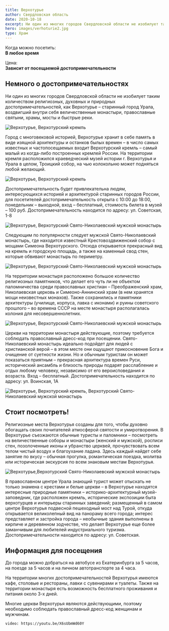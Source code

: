 ```yaml
---
title: Верхотурье
author: Свердловская область
date: 2020-10-18
excerpt: Ни один из многих городов Свердловской области не изобилует таким количеством религиозных, духовных и природных достопримечательностей, как Верхотурье – старинный город Урала
hero: images/verhoturie2.jpg
type: Храм
---
```

Когда можно посетить:  
**В любое время**

Цена:  
**Зависит от посещаемой достопримечательности**

## Немного о достопримечательностях
Ни один из многих городов Свердловской области не изобилует таким количеством религиозных, духовных и природных достопримечательностей, как Верхотурье – старинный город Урала, воздвигший внутри себя величественные монастыри, православные святыни, храмы, мосты и быстрые реки. 

![Верхотурье, Верхотурский кремль ](images/globallookpress.com.jpg "Верхотурский кремль с высоты птичьего полета. Источник globallookpress.com")

Город с многовековой историей, Верхотурье хранит в себе память в виде изящной архитектуры и останков былых времен – в число самых известных и частопосещаемых входит Верхотурский кремль – самый малый из когда-либо построенных кремлей России. На территории кремля расположился краеведческий музей истории г. Верхотурья и Урала в целом, Троицкий собор, на чью колокольню может подняться любой желающий. 

![Верхотурье, Верхотурский кремль ](images/verhoturie1.jpg "Верхотурский кремль зимой")

Достопримечательность будет привлекательна людям, интересующихся историей и архитектурой старинных городов России, для посетителей достопримечательность открыта с 10:00 до 18:00, понедельник – выходной, вход – бесплатный, стоимость билета в музей – 100 руб. Достопримечательность находится по адресу: ул. Советская, 1-8

![Верхотурье, Верхотурский Свято-Николаевский мужской монастырь ](images/tagileparhiya.ru1.jpg "Верхотурский Свято-Николаевский мужской монастырь. Источник tagileparhiya.ru")

Следующим по популярности следует мужской Свято-Николаевский монастырь, где находится известный Крестовоздвиженский собор с мощами Симеона Верхотурского. Отсюда открывается прекрасный вид на кремль и городскую площадь, а также на каменный свод стен, которые обвивают монастырь по периметру. 

![Верхотурье, Верхотурский Свято-Николаевский мужской монастырь ](images/phateev.ru.jpg "Источник phateev.ru")

На территории монастыря расположено большое количество религиозных памятников, что делает его чуть ли не объектом паломничества среди православных христиан – Преображенский храм, Николаевская церковь и Симеоно-Аннинский храм (в нем хранятся мощи неизвестных монахов). Также сохранились и памятники архитектуры (училище, корпуса, лавка с иконами) и руины советского прошлого – во времена СССР на месте монастыря располагалась колония для несовершеннолетних. 

![Верхотурье, Верхотурский Свято-Николаевский мужской монастырь ](images/globallookpress.com1.jpg "Верхотурский Свято-Николаевский мужской монастырь. Источник globallookpress.com")

Церкви на территории монастыря действующие, поэтому требуется соблюдать православный дресс-код при посещении. Свято-Николаевский монастырь идеально подойдет для людей с христианской верой – в этом месте они ощущают прикосновение Бога и очищение от суетности жизни. Но и обычным туристам он может показаться приятным – прекрасная архитектура времен Руси, исторический ансамбль и близость природы подарят расслабление и отдых любому человеку, независимо от его вероисповедания и возраста. Вход – бесплатный. Достопримечательность находится по адресу: ул. Воинская, 1A

![Верхотурье, Верхотурский кремль, Верхотурский Свято-Николаевский мужской монастырь ](images/globallookpress.com2.jpg "Верхотурье. Источник globallookpress.com")

## Стоит посмотреть!
Религиозные места Верхотурья созданы для того, чтобы духовно обогащать своих почитателей атмосферой святости и умиротворения. В Верхотурье съезжаются обычные туристы и паломники – посмотреть на величественные соборы и монастыри (женский и мужской), росписи стен, позолоченные иконы и убранство церквей, прочувствовать всем телом чистый воздух и благоухание ладана. Здесь каждый найдет себе занятие по вкусу – обычная прогулка, романтическая поездка, молитва или историческая экскурсия по всем знаковым местам Верхотурья.

![Верхотурье,Верхотурский Свято-Николаевский мужской монастырь ](images/verhoturie.jpg "Подвесной пешеходный мост над Турой")

В православном центре Урала знающий турист может отыскать не только знамена с крестами и белые церкви – в Верхотурье находятся интересные природные памятники  – историко-архитектурный музей-заповедник, где расположен кремль, исторические экспозиции быта верхотурцев и интерьеры старинных заведений; размещенный в самом центре Верхотурья подвесной пешеходный мост над Турой, откуда открывается великолепный вид на панораму всего города; интерес представляет и застройка города – необычные здания выполнены в кирпиче и деревянном зодчестве, что делает Верхотурье еще более заманчивым для любителей индустриального туризма. Достопримечательности находится по адресу: ул. Советская.

## Информация для посещения
До города можно добраться на автобусе из Екатеринбурга за 5 часов, на поезде за 5 часов и на личном автотранспорте за 4 часа.

На территории многих достопримечательностей Верхотурья имеются кафе, столовые и рестораны, лавки с сувенирами и туалеты. Также на территории монастыря есть возможность бесплатного проживания и питания около 3-х дней.

Многие церкви Верхотурья являются действующими, поэтому необходимо соблюдать православный дресс-код женщинам и мужчинам.

`video: https://youtu.be/X6sUbmWd60Y`